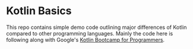 # Kotlin Basics
This repo contains simple demo code outlining major differences of Kotlin compared to other programming languages.
Mainly the code here is following along with Google's [Kotlin Bootcamp for Programmers](https://developer.android.com/courses/kotlin-bootcamp/overview).
